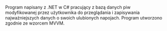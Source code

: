 Program napisany z .NET w C# pracujący z bazą danych piw modyfikowanej przez użytkownika do przeglądania i zapisywania najważniejszych danych o swoich ulubionych napojach.
Program utworzono zgodnie ze wzorcem MVVM.
